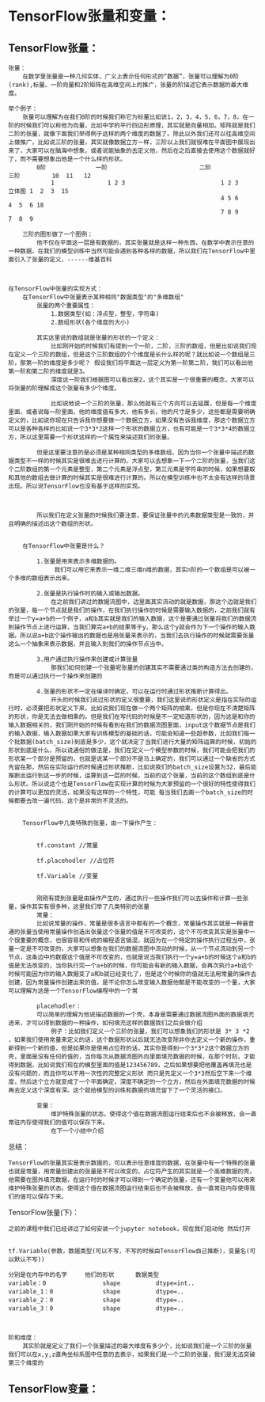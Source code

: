 # TensorFlow张量和变量：


## TensorFlow张量：
	张量：
		在数学里张量是一种几何实体，广义上表示任何形式的“数据”，张量可以理解为0阶(rank),标量、一阶向量和2阶矩阵在高维空间上的推广，张量的阶描述它表示数据的最大维度。

	举个例子：
		张量可以理解为在我们0阶的时候我们称它为标量比如说1，2，3，4，5，6，7，8，在一阶的时候我们可以称他为向量，比如中学的平行四边形原理，其实就是向量相加。矩阵就是我们二阶的张量，就像下面我们举得例子这样的两个维度的数据了。除此以外我们还可以往高维空间上做推广，比如说三阶的张量，其实就像数据立方一样，三阶以上我们就很难在平面图中展现出来了，大家可以在脑海中想象，或者说能抽象的去定义他，然后在之后直接去使用这个数据就好了，而不需要想象出他是一个什么样的形状。
			0阶				一阶							二阶		           三阶         10  11   12
				1				1 2 3							1 2 3             		立体图 1  2  3  15
																4 5 6                          4  5  6 18
																7 8 9                          7  8  9

		三阶的图形做了一个图例：
			他不仅在平面这一层是有数据的，其实张量就是这样一种东西，在数学中表示任意的一种数据，在我们的模型训练中当然可能会遇到各种各样的数据，所以我们在TensorFlow中里面引入了张量的定义，------维基百科



	在TensorFlow中张量的实现方式：
		在TensorFlow中张量表示某种相同"数据类型"的"多维数组"
			张量的两个重要属性：
				1.数据类型(如：浮点型，整型，字符串)
				2.数组形状(各个维度的大小)

			其实这里说的数组就是张量的形状的一个定义：
				比如刚开始的时候我们有提到一个一阶，二阶，三阶的数组，但是比如说我们现在定义一个三阶的数组，但是这个三阶数组的个个维度是长什么样的呢？就比如说一个数组是三阶，那第一阶的维度是多少呢？ 假设我们将平面这一层定义为第一阶第二阶，我们可以看出他第一阶和第二阶的维度就是3。
				深度这一阶我们根据图可以看出是2，这个其实是一个很重要的概念，大家可以将张量的阶理解成这个张量有多少个维度。

				比如说他说一个三阶的张量，那么他就有三个方向可以去延展，但是每一个维度里面，或者说每一阶里面，他的维度值有多大，他有多长，他的尺寸是多少，这些都是需要明确定义的，比如说你现在只告诉我你想要做一个数据立方，如果没有告诉我维度，那这个数据立方可以是各种各样的比如说一个3*3*2这样一个形状的数据立方，也有可能是一个3*3*4的数据立方，所以这里需要一个形状这样的一个属性来描述我们的张量。

			但是这里要注意的是必须是某种相同类型的多维数组，因为当你一个张量中描述的数据类型不一样的时候其实是很难去进行计算的，大家可以去想象一下一个二阶的张量，当我们这个二阶数组的第一个元素是整型，第二个元素是浮点型，第三元素是字符串的时候，如果想要取和其他的数组去做计算的时候其实是很难进行计算的。所以在模型训练中也不太会有这样的场景出现。所以说TensorFlow也没有基于这样的实现。



			所以我们在定义张量的时候我们要注意，要保证张量中的元素数据类型是一致的，并且明确的描述出这个数组的形状。


		在TensorFlow中张量是什么？

			1.张量是用来表示多维数据的。 
				 我们可以用它来表示一维二维三维n维的数据，其实n阶的一个数组是可以被一个多维的数组表示出来。

			2.张量是执行操作时的输入或输出数据。
				在之前我们讲过的数据流图中，边里面其实流动的就是数据，那这个边就是我们的张量，每一个节点就是我们的操作，在我们执行操作的时候是需要输入数据的，之前我们就有举过一个y=a+b的一个例子，a和b其实就是我们的输入数据，这个是要通过张量将我们的数据流到操作节点上进行运算，当我们算完a+b的结果等于y，那么这个y就会作为下一个操作的输入数据。所以说a+b这个操作输出的数据也是用张量来表示的，当我们去执行操作的时候就需要张量这么一个抽象来表示数据，并且输入到我们的操作节点当中。

			3.用户通过执行操作来创建或计算张量
				那我们如何创建一个张量呢张量的创建其实不需要通过类的构造方法去创建的，而是可以通过执行一个操作来创建的

			4.张量的形状不一定在编译时确定，可以在运行时通过形状推断计算得出。
				开头的时候我们说过形状的定义很重要，我们这里说的形状定义是指在实际的运行时，必须要把形状定义下来，比如说我们现在做一个两个矩阵的相乘，但是你现在不清楚矩阵的形状，你是无法去做相乘的。但是我们在写代码的时候是不一定知道形状的，因为这是和你的输入数据相关的，我们刚开始的时候有看到在我们的数据流图里面，input这个数据节点是我们的输入数据，输入数据如果大家有训练模型的基础的话，可能会知道一些超参数，比如我们每一个批数据(batch_size)到底是多少，这个就决定了当我们进行大量的矩阵运算的时候，初始的形状到底是什么，所以说通俗的做法是，我们在定义一个模型参数的时候，我们可能会把我们的形状某一个部分是预留的，也就是说某一个部分不是马上确定的，我们可以通过一个缺省的方式先留在那，然后在实际运行的时候通过形状推断，比如说我们的batch_size设置为32，最后能推断出运行到这一步的时候，运算到这一层的时候，当前的这个张量，当前的这个数组到底是什么形状。所以说这个也是TensorFlow在实现计算的时候为大家预留的一个很好的特性使得我们的计算可以更加的灵活，如果没有这样的一个特性，可能 每当我们去画一个batch_size的时候都要去改一遍代码，这个是非常的不灵活的。


		TensorFlow中几类特殊的张量，由一下操作产生：


			tf.constant //常量

			tf.placehodler //占位符

			tf.Variable //变量


			刚刚有提到张量是由操作产生的，通过执行一些操作我们可以去操作和计算一些张量，操作其实有很多种，这里我们举了几类特别的张量
			常量：
			比如说常量的操作，常量是很多语言中都有的一个概念，常量操作其实就是一种最普通的张量当使用常量操作创造出张量这个张量的值是不可改变的，这个不可改变其实是张量中一个很重要的概念，也很容易和传统的编程语言搞混，就因为在一个特定的操作执行过程当中，张量一定是不可改变的，大家可以想象在我们的数据流图中流动的时候，从一个节点流动到另一个节点，这条边中的数据这个值是不可改变的，也就是说当我们执行一个y=a+b的时候这个a和b的值是无法改变的，当你执行完一个a+b的时候，你可能会有新的输入数据，会再次执行a+b这个时候可能因为你的输入数据变了a和b就已经变化了，但是这个时候你的值就无法用常量的操作去创建，因为常量操作创建出来的值，是不论你怎么改变输入数据他都是不能改变的一个量，大家可以理解为这是一个TensorFlow编程中的一个常		

			placehodler：
			可以简单的理解为他说描述数据的一个壳，本身是需要通过数据流图外面的数据填充进来，才可以得到数据的一种操作，如何填充这样的数据我们之后会做介绍
				例子：比如我们定义一个三阶的张量，我们可以想象我们的形状是 3* 3 *2 ，如果我们使用常量来定义的话，这个数据形状以后就无法改变除非你去定义一个新的操作，重新得到一个新的值，但是如果你是使用占位符的话，其实你是得到一个3*3*2这个数据立方的壳，里面是没有任何的值的，当你每次从数据流图外向里面填充数据的时候，在那个时刻，才能得到数据，比如说我们现在的模型里面的值是123456789，之后如果想要把他覆盖再填充也是没有问题的，而且你可以不用一次性的完整定义形状 而只是先定义一个3*3然后空下来一个维度，然后这个立方就变成了一个平面确定，深度不确定的一个立方，然后在外面填充数据的时候再去定义这个深度有深。这个就给模型的训练和数据的填充留下了一个灵活的接口。

			变量：
				维护特殊张量的状态。使得这个值在数据流图运行结束后也不会被释放，会一直常驻内存使得我们的值可以保存下来。
				在下一个小结中介绍

  总结：
  
    TensorFlow的张量其实是表示数据的，可以表示任意维度的数据，在张量中有一个特殊的张量也就是常量，用常量创建出的张量是不可以改变的，占位符产生的其实就是一个高维数据的壳，他需要在图外填充数据，在运行时的时候才可以得到一个确定的张量，还有一个变量他可以用来维护特殊张量的状态。使得这个值在数据流图运行结束后也不会被释放，会一直常驻内存使得我们的值可以保存下来。





TensorFlow张量(下)：

	之前的课程中我们已经讲过了如何安装一个jupyter notebook，现在我们启动他 然后打开


	tf.Variable(参数，数据类型(可以不写，不写的时候由TensorFlow自己推断)，变量名(可以默认不写))

	分别是在内存中的名字     他们的形状      数据类型
	variable：0                shape          dtype=int..
	variable_1：0              shape          dtype=..
	variable_2：0              shape          dtype=..
	variable_3：0              shape          dtype=..



	阶和维度：
		其实阶就是定义了我们一个张量描述的最大维度有多少个，比如说我们是一个三阶的张量我们可以在x,y,z直角坐标系图中任意的去表示，如果我们是一个二阶的张量，我们是无法突破第三个维度的




## TensorFlow变量：


